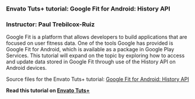 ### Envato Tuts+ tutorial: Google Fit for Android: History API

### Instructor: Paul Trebilcox-Ruiz

Google Fit is a platform that allows developers to build applications that are focused on user fitness data. One of the tools Google has provided is Google Fit for Android, which is available as a package in Google Play Services. This tutorial will expand on the topic by exploring how to access and update data stored in Google Fit through use of the History API on Android devices.

Source files for the Envato Tuts+ tutorial: [Google Fit for Android: History API](http://code.tutsplus.com/tutorials/google-fit-for-android-history-api--cms-25856)

**Read this tutorial on [Envato Tuts+](https://code.tutsplus.com)**